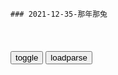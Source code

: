 ```tip
### 2021-12-35-那年那兔
```

<table id="tbc" style="white-space:pre-wrap">
</table>
<button onclick="toggleb()">toggle</button>
<button onclick="loadparse()">loadparse</button>
<br>
<!-- 🌸<br>🍅-　-🍑<hr>🍀 -->
<pre>
<textarea rows="30" cols="100" style="display: none" id="tar">

那兔5：不愧是兔子，被抓还要吃要喝，不给就发脾气,动漫,g产动漫,好看视频
https://haokan.baidu.com/v?vid=8426585527103801830&sfrom=baidu-feed

<font size="1" style="color:#DCDCDC">2022-03-21</font>

那年那兔那些事儿：兔子描述鹰酱家的大学太接地气，麻绳都是村子,动漫,国产动漫,好看视频
https://haokan.baidu.com/v?vid=9851403500901724709&sfrom=baidu-feed

各位知识分子朋友，欢迎来到我们这个种蘑菇的大家庭。

<font size="1" style="color:#DCDCDC">2022-03-14</font>

从那兔开始，震惊世界！ - 第十六章 诸君，且听龙吟！！！ - 顶点小说
https://www.maxreader.net/novel/congnatukaishizhenliangshijie/read_16.html

“各位知识分子朋友，欢迎来到我们这个种蘑菇嘞大家庭！！”

“啊，我们这边嘞好多都是从鹰酱家回来的，比如说那个什么很多轮子的村子回来的！”

下面的一只兔子对着伙伴悄悄说道：

“他说的是多伦多大学吧！”

豫兔继续说道：“还有那个树根很密集的大学的高材生！”

“他说的是密歇根大学。”

“还有那个叫啥，麻绳那个村嘞！”

“麻省理工学院！”

两只兔子有些无语的看着眼前的豫兔。

突然车子停了下来。

“啊，到了！”

众兔子纷纷跳下了车，只有那只豫兔还留在车上。

“俺们这些没文化的嘞搞不了这些东西。”

“种hua家就靠你们嘞，亲们！”

“帮俺们挺直腰杆子吧，拜拜！！！”

<font size="1" style="color:#DCDCDC">2022-03-14</font>

<p><font size="4""><b>
那年那兔：兔子的导弹定位不准，骆驼看完说明书，鹰酱哭了,动漫,g产动漫,好看视频</b></font>
https://haokan.baidu.com/v?vid=6005144825826484410&sfrom=baidu-feed

兔子你偷摸造这些东西，不会是用来打我的吧？

大屁眼子。

有朋自远方来，虽远必诛。

<font size="1" style="color:#DCDCDC"><b>2021/11/10 下午9:33:44</b></font>

那年那兔：鹰酱不愧是流氓大g，瞧瞧这一身打扮，这是要干啥去啊,动漫,g产动漫,好看视频
https://haokan.baidu.com/v?vid=4146387334426287428&sfrom=baidu-feed

这里是我的地盘，自古以来就是。从今往后这里我说了算，啊不，是自古以来就是我说了算。啊哈哈哈。a龖囗囗

我是
抗鸡奇侠闻风丧胆世界第三的文明古g
是也。我要雄起！a龖龖囗

<font size="1" style="color:#DCDCDC">2022-03-12</font>

那年那兔那些事儿：鹰酱来访种花家，看到兔子兵，冷汗都流下来了,动漫,g产动漫,好看视频
https://haokan.baidu.com/v?vid=1604740770736684415&sfrom=baidu-feed

从这一刻起，历史的齿轮，转了起来。

<font size="1" style="color:#DCDCDC">2022-03-11</font>

那年那兔：当年兔子跟鹰酱比海上实力，哭晕在厕所，有点悬殊哦,动漫,g产动漫,好看视频
https://haokan.baidu.com/v?vid=6947173992020388133&sfrom=baidu-feed

<font size="1" style="color:#DCDCDC">2022-03-11</font>

<font size="4"><b>
那年那兔那些事儿：兔子教鹰酱三三制，鹰酱用火箭筒，被兔子暴揍,动漫,g产动漫,好看视频</b></font><br>
https://haokan.baidu.com/v?vid=16019009431511114082&sfrom=baidu-feed

这种只会依靠装备优势，进行火力覆盖的行为，和流氓鹰酱有什么区别。

<font size="1" style="color:#DCDCDC"><b>2021/11/24 上午11:00:31</b></font>
那年那兔那些事：鹰酱换回了战俘，兔子换回顶鹰酱五个师的苹果树,动漫,g产动漫,好看视频
https://haokan.baidu.com/v?vid=11416315200439436277

你敢动我试试

来战啊

新闻

脑残片

2021/10/4下午3:41:43

<font size="4"><b>
那年那兔那些事儿：鹰酱和兔子各放狠话，围观群众都看呆了,动漫,g产动漫,好看视频</b></font><br>
https://haokan.baidu.com/v?vid=7164007938107601698&sfrom=baidu-feed

早晚宰了你，魂淡。

撑不到早完啦，魂淡。

<font size="1" style="color:#DCDCDC"><b>2021/11/26 上午10:34:38</b></font>

那年那兔那些事儿：弱小就要被欺负！两大g小g不入伙大打出手！,动漫,g产动漫,好看视频
https://haokan.baidu.com/v?vid=6248158700232082728&sfrom=baidu-feed

得不到那就干脆彻底毁掉

骆驼流泪，仿制AK，肩扛火箭

听着外面世界的炮火声。

2021/10/4下午3:35:34

<font size="2"><b>
那年那兔：小白兔迎接鹰酱，拿着白裤衩摇来摇去，太搞笑了！,动漫,g产动漫,好看视频</b></font><br>
https://haokan.baidu.com/v?vid=5425629487956077644&sfrom=baidu-feed

<font size="1" style="color:#DCDCDC"><b>2021/12/14 下午2:43:58</b></font><br>

那年那兔那些事儿：兔子真欠揍，看见鹰酱竟举白旗，真怂啊,动漫,g产动漫,好看视频
https://haokan.baidu.com/v?vid=13895535686646115625&sfrom=baidu-feed

三兔羡慕目光

三兔摇白旗

你来追我啊
髯翁：梦境背光

哈哈哈哈
髯翁：蜜月期

人家也想要好棒好棒的战斗姬

我不管，我不管
https://i.loli.net/2021/10/04/dONRBykljgiAH8V.png

你打算给多少钱

亲啊，君子之交淡如水。君子之交，我们不是君子吗？
想想作者临死前说过的话吧。

好像有点道理。那这样吧，我算你便宜一点。

你还没有悟到君子的精髓呀。小钱钱这种东西虽好，但是取之有道。节操，节操啊，你懂吗。
想想作者临死前三天所说的话吧。

今天虽然没更新，但是有一种谜之淡定。

那个，亲，不是有军事援助神马的吗？

一旦玩起来根本就停不下来好嘛。
https://i.loli.net/2021/10/04/zGqoIOUi2JVyFEl.png

人家也想要好多的小钱钱啊。
https://i.loli.net/2021/10/04/yZGUEN6q7jKYg9l.png

2021/10/4上午11:28:32

那年那兔那些事儿：兔熊结交，兔子阅兵歌唱《喀秋莎》！太感动了,动漫,g产动漫,好看视频
https://haokan.baidu.com/v?vid=11630780376371284093&sfrom=baidu-feed

我们相爱又相杀，既然我今天来这里做客，那么再送你一首，亲教过我的歌。

<font size="1" style="color:#DCDCDC">2022-03-10</font>

苏联名曲“喀秋莎”，灵感竟来源于zg，解f军：耻辱不会重演|火箭炮|张鼓峰|苏军_网易订阅
https://www.163.com/dy/article/GA5B0HOB0543V99X.html

1938年7月末，日本、苏联两g在张鼓峰地区进行了一场激烈的战斗。日军参战总人数近7000人、苏军参战1.5万余人，双方对张鼓峰地区的控制q展开了激烈的争夺。

这场冲突最终以日军的失败告终，苏军进占全部张鼓峰，将其划为“苏z界山”。

张鼓峰一直以来都是zg领土。在ze《瑷珲条约》z文文本中，明确规定张鼓峰属于zg。只是由于清zf积贫积弱，才渐渐失去了对地处边境的张鼓峰的控制。

<font size="1" style="color:#DCDCDC">2022-03-10</font>

钢铁洪流波波莎，关东精锐碾成渣。平成不知昭和恨，隔海犹唱喀秋莎。_哔哩哔哩_bilibili
https://www.bilibili.com/video/av501326750/

<font size="1" style="color:#DCDCDC">2022-03-10</font>

<p><font size="4""><b>
那年那兔那些事儿：兔子不要脸，身为种花家的人，还替毛熊打圆场,动漫,国产动漫,好看视频</b></font>
https://haokan.baidu.com/v?vid=10694455665043482341

他出了错拍拍屁股走人，倒下的同志们可永远也站不起来了。a龖龖龖

你张口毛熊闭口毛熊，把你自己那张面具摘下来，想想自己的祖宗是谁。a龖龖囗

我们不能再任由只会空谈的人摆布，而是应该用我们自己的行动去实现目标。a龖龖囗

<font size="1" style="color:#DCDCDC"><b>2021/11/8 下午2:02:23</b></font>

<font size="2"><b>
那年那兔：毛熊特别的饿，看到面包不吃，却在想有人要害他！,动漫,g产动漫,好看视频</b></font><br>
https://haokan.baidu.com/v?vid=1687426893227672423&sfrom=baidu-feed

我没有在夸你啊。a龖龖囗

鹰酱制造的光环，果然不太适合我，再见。（皿煮）

<font size="1" style="color:#DCDCDC"><b>2022/1/24 下午9:28:07</b></font><br>

<p><font size="4""><b>
那年那兔：兔子毛熊二国结交，双方开始阅兵唱国歌，像真的一样,动漫,g产动漫,好看视频</b></font>
https://haokan.baidu.com/v?vid=8030938479320125179&sfrom=baidu-feed

这个伟大的gj，已经不复存在了。

我们相爱又相杀。

<font size="1" style="color:#DCDCDC"><b>2021/11/8 下午1:53:12</b></font>

<p><font size="4""><b>
那年那兔：秃子打不过兔子，只能拿着喇叭，逞一时口舌之快,动漫,国产动漫,好看视频</b></font>
https://haokan.baidu.com/v?vid=8634243679684166097

那就干一票吧。

自己人打自己人，何必呢？

老子自幼就是种花家的传人，厚颜无耻之徒。a龖龖龖

总有一天，我会回来的。总有一天。

<font size="1" style="color:#DCDCDC"><b>2021/11/8 下午2:00:13</b></font>

那兔：棒子太自负，居然敢无视兔兔，惨遭sh主义毒打,动漫,g产动漫,好看视频
https://haokan.baidu.com/v?vid=3239244208240652545&sfrom=baidu-feed

二班的留下打扫战场，
一次性纸杯也要，手纸也要。

<font size="1" style="color:#DCDCDC">2022-03-09</font>

那年那兔：鹰酱横行霸道，吃雪糕不想给钱，兔子拿出绿色雪糕,动漫,国产动漫,好看视频
https://haokan.baidu.com/v?vid=10891942682253117172&sfrom=baidu-feed

孤独求败，但求一败。

我特喵的在城南吃西瓜都不给钱的，吃你个破雪糕算是看得起你。

你说话阴阳怪气的，迟早要治治你。

<font size="1" style="color:#DCDCDC">2022-03-08</font>

<p><font size="4"><b>
那年那兔那些事儿：兔子胆子真大，学生会开会，居然找个替身去,动漫,g产动漫,好看视频</b></font>
https://haokan.baidu.com/v?vid=8811463353403808882&sfrom=baidu-feed

就你出力出得最少，吃的最多。a龖龖囗

<font size="1" style="color:#DCDCDC"><b>2021/11/21 下午2:17:55</b></font>

<h4 style="color:#1E90FF">zg是礼仪之邦，“战斗m族”才不管那一套，直接扇嘴巴子</h4>
https://mbd.baidu.com/newspage/data/landingsuper?context=%7B%22nid%22%3A%22news_9367783272587479368%22%7D&n_type=-1&p_from=-1

<font size="1" style="color:#DCDCDC">2022/2/14 下午2:58:28</font>

<p><font size="4"><b>
那年那兔：毛熊不肯归还领土，领导无可奈何，只能派出嘴炮兔了,动漫,g产动漫,好看视频</b></font>
https://haokan.baidu.com/v?vid=16555000617855360976&sfrom=baidu-feed

给我接最强嘴炮兔。

<font size="1" style="color:#DCDCDC"><b>2021/11/21 下午8:51:47</b></font>

<p><font size="4"><b>
那年那兔那些事儿：兔子终于对作者动手，已不满足玩弄毛熊和鹰酱,动漫,g产动漫,好看视频</b></font>
https://haokan.baidu.com/v?vid=15083465950355101045&sfrom=baidu-feed

善良勇敢真诚慈祥的读者大大和观众老爷。

越来越短了呢。

少废话。

这个东西你眼熟吧。

这是你机箱硬盘，为了让你好好工作，除了工作以外的其他东西，我都会帮你删干净的。a龖龖囗

好汉饶命，不要啊。

我看看，小坦克哈，使命召唤哈，星际争霸哈。

g喜发财下山了31
這一段暗示作者被請去喝茶

<font size="1" style="color:#DCDCDC"><b>2021/11/19 下午4:28:45</b></font>

<p><font size="4"><b>
兔兔简直太腹黑，竟然狂坑好友，真的会做生意,动漫,g产动漫,好看视频</b></font>
https://haokan.baidu.com/v?vid=10476363943269115824&sfrom=baidu-feed

你这是明抢，生意没有你这么做的。

<font size="1" style="color:#DCDCDC"><b>2021/11/19 下午2:14:52</b></font>

<font size="2"><b>
那年那兔那些事儿：鹰酱喜欢小秃子，竟然提出这么阴险的建议,动漫,g产动漫,好看视频</b></font><br>
https://haokan.baidu.com/v?vid=12671640702929135622&sfrom=baidu-feed

把网线拔了。a龖龖囗

<font size="1" style="color:#DCDCDC"><b>2022/1/25 下午3:56:27</b></font><br>

<font size="2"><b>
那年那兔：兔子好算计，看鹰酱迟迟不肯买东西，大声说它是流氓,动漫,g产动漫,好看视频</b></font><br>
https://haokan.baidu.com/v?vid=4368859567034062447&sfrom=baidu-feed

大流氓就大流氓吧。

<font size="1" style="color:#DCDCDC"><b>2022/1/25 上午11:08:05</b></font><br>

<p><font size="4"><b>
为什么《那兔》不能上y视？那么多儿童不适合，能上吗_腾讯新闻</b></font>
https://new.qq.com/rain/a/20210508A03IMV00

在某些细节上，我们的兔子表现出来的面孔，就有些流氓了。

兔子在跟骆驼推销的时候，手法也跟市面上很多商家的推销手段不能说相似，只能说是一模一样，

凡是为g争光的事件就放在动画中，但是走过这么多弯路却只字不提，因此这或许还不够作为正能量的作品放在央视上播出，正因为它实在太“清澈”了。

《那年那兔那些事》这部动画如果光给孩子们看的话，他们是看不懂的，这部动画必须是有历史基础的人才能看懂，没有历史基础的孩子看着会感觉很无聊。

<font size="1" style="color:#DCDCDC"><b>2021/11/17 上午10:47:29</b></font>

<p><font size="4"><b>
为什么《那兔》不能像《工作细胞》那样上y视播出呢？</b></font>
https://baijiahao.baidu.com/s?id=1699188352922549402&wfr=spider&for=pc

《那兔》真的在y视上播出的话，很容易被一些“公知”以及g外媒体将其内容曲解。

《那兔》
需要一定的历史知识才能看懂表达的意思，

<font size="1" style="color:#DCDCDC"><b>2021/11/17 上午10:50:52</b></font>

<font size="4"><b>
那年那兔那些事儿：为了研发蘑菇弹，兔子累晕在工作岗位上,动漫,g产动漫,好看视频</b></font><br>
https://haokan.baidu.com/v?vid=5242716946212679113&sfrom=baidu-feed

<font size="1" style="color:#DCDCDC"><b>2021/12/1 下午1:44:31</b></font><br>

<font size="4"><b>
那年那兔那些事儿：兔子真是穷怕了，鹰酱熊酱不敢卖的东西他敢卖,动漫,g产动漫,好看视频</b></font><br>
https://haokan.baidu.com/v?pd=wisenatural&vid=9429465184928018240

<font size="1" style="color:#DCDCDC"><b>2021/12/1 下午1:45:13</b></font><br>

<font size="4"><b>
那年那兔：小白兔这么可爱，大家见了它，为何吓得直哆嗦！,动漫,g产动漫,好看视频</b></font><br>
https://haokan.baidu.com/v?vid=9458446352011642025&sfrom=baidu-feed

<font size="1" style="color:#DCDCDC"><b>2021/12/1 下午1:45:22</b></font><br>

<font size="2"><b>
那年那兔那些事儿：这辈子能为种花家燃烧一次自己的机会，很值得,动漫,g产动漫,好看视频</b></font><br>
https://haokan.baidu.com/v?vid=17926441895685354007&sfrom=baidu-feed

听说大哥和鹰酱达成协议了，禁止大气圈内实验蘑菇蛋，我们这么做合适么吗？

光听辣鸡交换，还连动画都不做了吗。

我们没有签过的纸，就是厕所的屎。

<font size="1" style="color:#DCDCDC"><b>2021/12/8 上午10:53:57</b></font><br>

<p><font size="4"><b>
那年那兔那些事儿：骆驼买军火误入兔子黑店，直接被骗光所有钱,动漫,g产动漫,好看视频</b></font>
https://haokan.baidu.com/v?vid=5432987842443711566&sfrom=baidu-feed

没有幽默感的骆驼，就跟油墨刷出来的鹰酱一样的非黑即白。

游击界有神器，这款东西迟早会流行的。

<font size="1" style="color:#DCDCDC"><b>2021/11/17 上午10:53:18</b></font>

<p><font size="4"><b>
那兔，学生会长公然诽谤，就这素质还当会长走后门当上的吧|动漫|动画|g产_新浪新闻</b></font>
http://k.sina.com.cn/article_6146078939_m16e55b8db00101anoc.html

是兔子快躲起来。

号外号外，兔子昨天又咬伤三人，非常凶残，切勿靠近或者投食。

没人跟我玩，我自己玩。

这么淳朴的好河马，好像可以交朋友的样子。

于是那年，经济援助开始了。

你们在干什么？

我也不知道啊。

这他喵的淳朴过了吧。

没钱没关系，我们谈谈资源。

<font size="1" style="color:#DCDCDC"><b>2021/11/17 上午11:06:23</b></font>

<p><font size="4"><b>
那年那兔那些事儿：兔子真是穷怕了，鹰酱熊酱不敢卖的东西他敢卖,动漫,g产动漫,好看视频</b></font>
https://haokan.baidu.com/v?vid=9429465184928018240&sfrom=baidu-feed

从今以后，绝对不允许有人再跟我大声说话。

鹰酱和熊酱敢卖的东西我们卖，鹰酱和熊酱不敢卖的东西我们更要卖。a龖龖龖

作者保证以后会按时更新俏兔子大战傻贼鹰，本次错误下不为例。

l兮传奇
那年骆驼带着兔子无法抗拒的巨款，买了一批战略武器，也是g际上唯一有记录的战略武器成交记录。网传兔子报了总价，骆驼以为是单价，还觉得太便宜了，辛酸。

q剑斋主
兔子卖的只是常规蛋，那个特殊的坏蛋是骆驼在沙漠捡滴我们可是好人

x部超音速
d风3，据说还卖了一枚h弹。

g谷先生
d风快递

<font size="1" style="color:#DCDCDC"><b>2021/11/16 下午1:57:05</b></font>

<font size="4"><b>
那年那兔那些事儿：兔子穷怕了，为了多挣钱什么都可以卖,动漫,g产动漫,好看视频</b></font><br>
https://haokan.baidu.com/v?vid=17733834889298386340&sfrom=baidu-feed

y点极幻
那兔的核心思想是什么呢?

n友菱Bl
小钱钱，小钱钱，还是小钱钱！所以不管是gj也好！还是咱们小家庭也好！都要有钱才是真的好！

b害怕V哥不是什么好人
钱

e木杉
和军火比起来，D品那点利润都不算什么了

s乄领域
和医药行业比起来，军火算个球

<font size="1" style="color:#DCDCDC"><b>2021/11/30 上午10:18:03</b></font><br>

<p><font size="4"><b>
那年那兔那些事儿：兔子鹰酱拍戏，导演遇害，来自过气网红的愤怒,动漫,g产动漫,好看视频</b></font>
https://haokan.baidu.com/v?vid=13337450829975538713&sfrom=baidu-feed

俏兔子大战傻贼鹰

鹰酱你个没皮没脸的。

在这件事上还是承让承让。

明明我才是主角，明明我才是种花家的传人，明明说好的双倍的幸福。

<font size="1" style="color:#DCDCDC"><b>2021/11/17 上午10:03:33</b></font>

<p><font size="4"><b>
那年那兔那些事儿：兔子大扫除掉下遥控器，好奇按下按钮会怎么样,动漫,g产动漫,好看视频</b></font>
https://haokan.baidu.com/v?vid=6553383838118908745

l史摘要
我们并没有卖蘑菇，那是我们zg丢失的，谁知道他们竟然在沙漠中捡到了幸好遥控器还在我们手中

t胡小P胡
此段都是反话，说没有武器装船，实情是兔子卖给s特一批弹道导弹，说没兔子专家去s特，实情是z方负责建设导弹发射基地并由z方控制发射q。

l实人壹
骆驼在沙漠里捡了一个蘑菇蛋

　riedrichEngels
卖给s特的d风3顺带给了一枚蘑菇弹，发射q还是掌握在我们手里

<font size="1" style="color:#DCDCDC"><b>2021/11/16 下午2:22:58</b></font>

那年那兔：兔子也想要战斗姬，没钱疯狂卖惨，鹰酱不听,动漫,g产动漫,好看视频
https://haokan.baidu.com/v?vid=8618402983995764674&sfrom=baidu-feed

无情的雨下呀下不停，淋透我身伤透我的心。

妈妈说过，资本家就是连你的棺材本都要一并拿去才开心的。

鹰酱，你真是个好禽兽。
https://gimg2.baidu.com/image_search/src=http%3A%2F%2Fi2.hdslb.com%2Fbfs%2Farchive%2F0b654f1cf7ac8d76fc10f3296165a1ae8d453838.jpg

<font size="1" style="color:#DCDCDC">2022-03-12</font>

那年那兔：毛熊和兔子在边境比武器实力，兔子一个王，毛熊懵了,动漫,g产动漫,好看视频
https://haokan.baidu.com/v?vid=989655431128698072&sfrom=baidu-feed

看见我数百万的部队了吗，只要一言不合，你就是个屎兔子。

穷鬼真的好受伤。
　你不要这个样子，实在不行我帮你修修飞姬的细节。

<font size="1" style="color:#DCDCDC">2022-03-08</font>

<p><font size="4"><b>
那年那兔那些事儿：鹰酱真倒霉，帮助兔子修飞机，自己却受伤了,动漫,g产动漫,好看视频</b></font>
https://haokan.baidu.com/v?vid=11956348947273799484&sfrom=baidu-feed

独一无二的东西才能彰显我兔的尊贵品质。

是要负历史责任的。

兔子制造，成为了威力专z，工艺m主的代名词。

<font size="1" style="color:#DCDCDC"><b>2021/11/15 下午2:10:54</b></font>

<font size="2"><b>
那年那兔：鹰酱一言不合，直接把兔子给打了，场面太血腥！,动漫,g产动漫,好看视频</b></font><br>
https://haokan.baidu.com/v?vid=196184767269629731&sfrom=baidu-feed

那年兔子在鹰酱的鞭策下，板件质量越来越高。
https://gimg0.baidu.com/gimg/src=http%3A%2F%2Ff7.baidu.com%2Fit%2Fu%3D131781559%2C1870521873%26fm%3D222%26app%3D108%26f%3DJPEG
https://gimg0.baidu.com/gimg/src=http%3A%2F%2Ff7.baidu.com%2Fit%2Fu%3D131781559%2C1870521873%26fm%3D222%26app%3D108%26f.JPEG

<font size="1" style="color:#DCDCDC"><b>2022/1/25 上午11:27:09</b></font><br>

<p><font size="4"><b>
那年那兔那些事儿：兔子无视标准化，被鹰酱吊打，真是惨啊,动漫,g产动漫,好看视频</b></font>
https://haokan.baidu.com/v?vid=8039983645755478741&sfrom=baidu-feed

这两个板件的公差，还是在规定范围以外啊。

才一点而已，无视它。

按我的标准来。

亲，我错了。按照你的标准来，而且我是单身狗啊。

<font size="1" style="color:#DCDCDC"><b>2021/11/17 上午10:36:38</b></font>

那兔：后来兔子活成自己讨厌的样子，飞机航母都有了，太强大了,动漫,g产动漫,好看视频
https://haokan.baidu.com/v?vid=7985131085477219391&sfrom=baidu-feed

<font size="1" style="color:#DCDCDC">2022-03-28</font>

<font size="4"><b>
兔子的g际援助，便宜皮实，耐操-吧唧感觉自己萌萌哒</b></font><br>
http://jayseb.lofter.com/post/3cdb71_cc5b6f1

g际援助啊
https://imglf0.lf127.net/img/Q2hYQldwUWlYQ0RERzR3REE3R28vQjVhemdLTnhkQVpVeHRJb0hIVEdoYmc3Y01OYlFHVmN3PT0.jpg

耐操
https://imglf1.lf127.net/img/Q2hYQldwUWlYQ0RERzR3REE3R28vSkEwalplZEViWlFKQW04alRoM2wvaEJsRktJNFpUaTJRPT0.jpg

<font size="1" style="color:#DCDCDC"><b>2021/12/1 下午9:36:05</b></font><br>

那年那兔：有“朋”自远方来，虽远必诛，俺们就捡最大的狠狠打,动漫,g产动漫,好看视频
https://haokan.baidu.com/v?vid=17867123539966004371&sfrom=baidu-feed

<font size="1" style="color:#DCDCDC">2022-03-12</font>

<font size="4"><b>
那年那兔：老鹰看见兔子，吓得满身全是汗，偷偷援助被发现了！,动漫,g产动漫,好看视频</b></font><br>
https://haokan.baidu.com/v?vid=18415394767300660434&sfrom=baidu-feed

兔子，你偷摸造这些东西，不会是用来打我的吧？
　怎么会呢，咱么是朋友呀。Friend（流汗）
真的？
　当然是真的，咱俩拉钩。（大汗）

<font size="1" style="color:#DCDCDC"><b>2021/12/1 下午9:45:40</b></font><br>

<p><font size="4"><b>
那年那兔那些事儿：骆驼和兔子做交易，兔子成金主，鹰酱一头雾水,动漫,g产动漫,好看视频</b></font>
https://haokan.baidu.com/v?vid=4665034139133361096&tab=

我们卖给朋友的都是防御性质的，你拿的那个才是进攻性质的。

这是进攻，这是防御，没有道理啊。

<font size="1" style="color:#DCDCDC"><b>2021/11/16 下午2:15:59</b></font>

<font size="2"><b>
那年那兔：小兔子看完电影，吓得合不拢嘴，一直摇着头！,动漫,g产动漫,好看视频</b></font><br>
https://haokan.baidu.com/v?vid=7609189011804835085&sfrom=baidu-feed

<font size="1" style="color:#DCDCDC"><b>2021/12/14 下午8:37:57</b></font><br>

<font size="2"><b>
那年那兔那些事儿：看傻大木挨揍，兔子终于决定改革g开放挣钱,动漫,g产动漫,好看视频</b></font><br>
https://haokan.baidu.com/v?vid=10405708428998207661&sfrom=baidu-feed

<font size="1" style="color:#DCDCDC"><b>2021/12/8 下午1:23:13</b></font><br>

<p><font size="4"><b>
那年那兔那些事儿：兔子玩游戏，总是输给鹰酱，气的都拔网线啦,动漫,h产动漫,好看视频</b></font>
https://haokan.baidu.com/v?vid=8201828106596386148&sfrom=baidu-feed

打不赢，真的有可能打不赢。

不是我的错，是傻大木的错，是体z的错，是sh的错，是地球的错。

拖出去羹了吧。

我要见观众。

珊璞d狗带。
雷姆赛高。

我是爱米d。

就差钱喽。

改g开放吧。a龖龖龖

倒闭了，倒闭了。

驴牌同款，价格便宜。

鹰酱祖g品牌，古奇同款，价格便宜。

<font size="1" style="color:#DCDCDC"><b>2021/11/15 下午1:45:39</b></font>
<p><font size="4"><b>
那年那兔那些事儿：作者真是话多，拆穿鹰兔，被二人一顿爆锤,动漫,h产动漫,好看视频</b></font>
https://haokan.baidu.com/v?vid=1232048162971233236&sfrom=baidu-feed

不来一发帝g主义子弹的洗礼？

不了，不了。家里有，家里有。

最近听说你在卖硫二甘醇和亚硫酰氯。手握5毛。

君子固穷，我会帮别人做生化大杀器么？

话说，二位是怎么知道，这俩原材料能做生化大杀器啊？

不好好更新，就你话多。

到底是嫌不更新，还是嫌话多嘛？

<font size="1" style="color:#DCDCDC"><b>2021/11/12 上午10:01:13</b></font>

<p><font size="4"><b>
强行指控“银河号” 蓄意挑衅zg</b></font>
https://baijiahao.baidu.com/s?id=1716184059107166818&wfr=spider&for=pc

<font size="1" style="color:#DCDCDC"><b>2021/11/12 上午10:07:52</b></font>

<p><font size="4"><b>
那年那兔那些事儿：把地球五大扛把子得罪完的卡大佐出场了！(2),动漫,g产动漫,好看视频</b></font>
https://haokan.baidu.com/v?vid=7456398872597148342&sfrom=baidu-feed

拿下坦黑叔，活捉林？玲。

坦克碾压明鸭卡大佐。

<font size="1" style="color:#DCDCDC"><b>2021/11/17 上午11:21:03</b></font>

<font size="4"><b>
那年那兔：河马很强大，帮助弱小的人，谁知被敌人给干掉了！,动漫,g产动漫,好看视频</b></font><br>
https://haokan.baidu.com/v?vid=3483514340922113903&sfrom=baidu-feed

https://f7.baidu.com/it/u=4267267579,1399578201&fm=222&.jpg

<font size="1" style="color:#DCDCDC"><b>2021/11/26 下午2:54:43</b></font>

</textarea>
</pre>
<!-- 🍀<br>🍑-　-🍅<hr>🌸 -->

<script src="https://cdn.jsdelivr.net/npm/jquery@3.5.1/dist/jquery.min.js"></script>

<link rel="stylesheet" href="https://cdn.jsdelivr.net/gh/fancyapps/fancybox@3.5.7/dist/jquery.fancybox.min.css" />
<script src="https://cdn.jsdelivr.net/gh/fancyapps/fancybox@3.5.7/dist/jquery.fancybox.min.js"></script>

<script type="text/javascript">

var __urlRegex = /(\b(https?|ftp|file):\/\/[-A-Z0-9+&@#\/%?=~_|!:,.;]*[-A-Z0-9+&@#\/%=~_|])/ig;
var __imgRegex = /\.(?:jpe?g|gif|png|webp)$/i;

loadparse();

function parseURL($string){

    var exp = __urlRegex;
    return $string.replace(exp,function(match){
            __imgRegex.lastIndex=0;
            if(__imgRegex.test(match)){
                return '<a data-fancybox="gallery" href="' + match.replace("/p=700", "")
                 + '"><img src="' + match.replace("/p=700", "/p=160x200")+'" width="64"></a>';
            }
            else{
                return '<a href="' + match + '" target="_blank">' + match + '</a>';
            }
        }
    );
}

function loadparse() {
  tbc.innerHTML = parseURL(tar.value);
}

function toggleb() {
  var x = document.getElementById("tar");
  if (x.style.display === "none") {
    x.style.display = "";
  } else {
    x.style.display = "none";
  }
}

</script>
